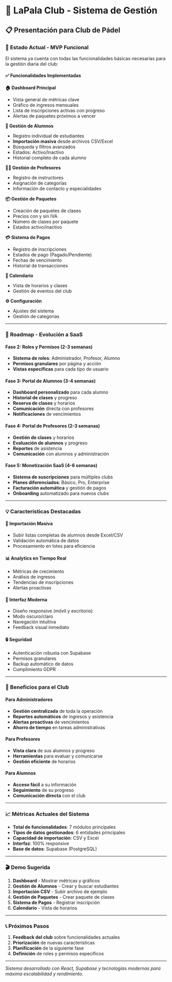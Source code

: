 # 🏓 LaPala Club - Sistema de Gestión

## 📋 **Presentación para Club de Pádel**

### 🎯 **Estado Actual - MVP Funcional**

El sistema ya cuenta con todas las funcionalidades básicas necesarias para la gestión diaria del club:

#### ✅ **Funcionalidades Implementadas**

**🏠 Dashboard Principal**

- Vista general de métricas clave
- Gráfico de ingresos mensuales
- Lista de inscripciones activas con progreso
- Alertas de paquetes próximos a vencer

**👥 Gestión de Alumnos**

- Registro individual de estudiantes
- **Importación masiva** desde archivos CSV/Excel
- Búsqueda y filtros avanzados
- Estados: Activo/Inactivo
- Historial completo de cada alumno

**👨‍🏫 Gestión de Profesores**

- Registro de instructores
- Asignación de categorías
- Información de contacto y especialidades

**📦 Gestión de Paquetes**

- Creación de paquetes de clases
- Precios con y sin IVA
- Número de clases por paquete
- Estados activo/inactivo

**💳 Sistema de Pagos**

- Registro de inscripciones
- Estados de pago (Pagado/Pendiente)
- Fechas de vencimiento
- Historial de transacciones

**📅 Calendario**

- Vista de horarios y clases
- Gestión de eventos del club

**⚙️ Configuración**

- Ajustes del sistema
- Gestión de categorías

---

### 🚀 **Roadmap - Evolución a SaaS**

#### **Fase 2: Roles y Permisos (2-3 semanas)**

- **Sistema de roles**: Administrador, Profesor, Alumno
- **Permisos granulares** por página y acción
- **Vistas específicas** para cada tipo de usuario

#### **Fase 3: Portal de Alumnos (3-4 semanas)**

- **Dashboard personalizado** para cada alumno
- **Historial de clases** y progreso
- **Reserva de clases** y horarios
- **Comunicación** directa con profesores
- **Notificaciones** de vencimientos

#### **Fase 4: Portal de Profesores (2-3 semanas)**

- **Gestión de clases** y horarios
- **Evaluación de alumnos** y progreso
- **Reportes** de asistencia
- **Comunicación** con alumnos y administración

#### **Fase 5: Monetización SaaS (4-6 semanas)**

- **Sistema de suscripciones** para múltiples clubs
- **Planes diferenciados**: Básico, Pro, Enterprise
- **Facturación automática** y gestión de pagos
- **Onboarding** automatizado para nuevos clubs

---

### 💡 **Características Destacadas**

#### **🔄 Importación Masiva**

- Subir listas completas de alumnos desde Excel/CSV
- Validación automática de datos
- Procesamiento en lotes para eficiencia

#### **📊 Analytics en Tiempo Real**

- Métricas de crecimiento
- Análisis de ingresos
- Tendencias de inscripciones
- Alertas proactivas

#### **🎨 Interfaz Moderna**

- Diseño responsive (móvil y escritorio)
- Modo oscuro/claro
- Navegación intuitiva
- Feedback visual inmediato

#### **🔒 Seguridad**

- Autenticación robusta con Supabase
- Permisos granulares
- Backup automático de datos
- Cumplimiento GDPR

---

### 🎯 **Beneficios para el Club**

#### **Para Administradores**

- **Gestión centralizada** de toda la operación
- **Reportes automáticos** de ingresos y asistencia
- **Alertas proactivas** de vencimientos
- **Ahorro de tiempo** en tareas administrativas

#### **Para Profesores**

- **Vista clara** de sus alumnos y progreso
- **Herramientas** para evaluar y comunicarse
- **Gestión eficiente** de horarios

#### **Para Alumnos**

- **Acceso fácil** a su información
- **Seguimiento** de su progreso
- **Comunicación directa** con el club

---

### 📈 **Métricas Actuales del Sistema**

- **Total de funcionalidades**: 7 módulos principales
- **Tipos de datos gestionados**: 6 entidades principales
- **Capacidad de importación**: CSV y Excel
- **Interfaz**: 100% responsive
- **Base de datos**: Supabase (PostgreSQL)

---

### 🎬 **Demo Sugerida**

1. **Dashboard** - Mostrar métricas y gráficos
2. **Gestión de Alumnos** - Crear y buscar estudiantes
3. **Importación CSV** - Subir archivo de ejemplo
4. **Gestión de Paquetes** - Crear paquete de clases
5. **Sistema de Pagos** - Registrar inscripción
6. **Calendario** - Vista de horarios

---

### 📞 **Próximos Pasos**

1. **Feedback del club** sobre funcionalidades actuales
2. **Priorización** de nuevas características
3. **Planificación** de la siguiente fase
4. **Definición** de roles y permisos específicos

---

_Sistema desarrollado con React, Supabase y tecnologías modernas para máxima escalabilidad y rendimiento._
